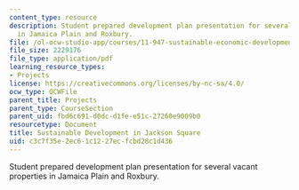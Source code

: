 ```yaml
---
content_type: resource
description: Student prepared development plan presentation for several vacant properties
  in Jamaica Plain and Roxbury.
file: /ol-ocw-studio-app/courses/11-947-sustainable-economic-development-spring-2004/c3c7f35e2ec61c1227ecfcbd28c1d436_finaljpndc.pdf
file_size: 2229176
file_type: application/pdf
learning_resource_types:
- Projects
license: https://creativecommons.org/licenses/by-nc-sa/4.0/
ocw_type: OCWFile
parent_title: Projects
parent_type: CourseSection
parent_uid: fbd6c691-d0dc-d1fe-e51c-27260e9009b0
resourcetype: Document
title: Sustainable Development in Jackson Square
uid: c3c7f35e-2ec6-1c12-27ec-fcbd28c1d436
---
```

Student prepared development plan presentation for several vacant properties in Jamaica Plain and Roxbury.